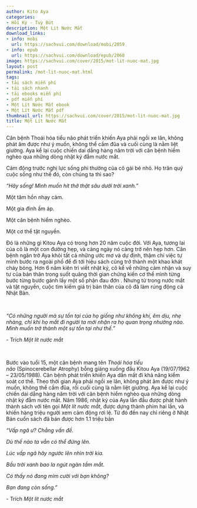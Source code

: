 ```yaml
---
author: Kito Aya
categories:
- Hồi Ký - Tuỳ Bút
description: Một Lít Nước Mắt
download_links:
- info: mobi
  url: https://sachvui.com/download/mobi/2059
- info: epub
  url: https://sachvui.com/download/epub/2060
image: https://sachvui.com/cover/2015/mot-lit-nuoc-mat.jpg
layout: post
permalink: /mot-lit-nuoc-mat.html
tags:
- tải sách miễn phí
- tải sách nhanh
- tải ebooks miễn phí
- pdf miễn phí
- Một Lít Nước Mắt ebook
- Một Lít Nước Mắt pdf
thumbnail_url: https://sachvui.com/cover/2015/mot-lit-nuoc-mat.jpg
title: Một Lít Nước Mắt
---
```


 <div class="item-desc text-justify"> <p>Căn bệnh Thoái hóa tiểu não phát triển khiến Aya phải ngồi xe lăn, không phát âm được như ý muốn, không thể cầm đũa và cuối cùng là nằm liệt giường. Aya kể lại cuộc chiến dai dẳng hàng năm trời với căn bệnh hiểm nghèo qua những dòng nhật ký đẫm nước mắt.</p><p>Cảm động trước nghị lực sống phi thường của cô gái bé nhỏ. Họ trân quý cuộc sống như thế đó, còn chúng ta thì sao?</p><p><em>“Hãy sống! Mình muốn hít thở thật sâu dưới trời xanh.”</em></p><p>Một tâm hồn nhạy cảm.</p><p>Một gia đình ấm áp.</p><p>Một căn bệnh hiểm nghèo.</p><p>Một cơ thể tật nguyền.</p><p>Đó là những gì Kitou Aya có trong hơn 20 năm cuộc đời. Với Aya, tương lai của cô là một con đường hẹp, và càng ngày nó càng trở nên hẹp hơn. Căn bệnh ngăn trở Aya khỏi tất cả những ước mơ và dự định, thậm chí việc tự mình bước ra ngoài phố để đi tới hiệu sách cũng trở thành một khao khát cháy bỏng. Hơn 6 năm kiên trì viết nhật ký, cô kể về những cảm nhận và suy tư của bản thân trong suốt quãng thời gian chứng kiến cơ thể mình từng bước từng bước gánh lấy một số phận đau đớn . Nhưng từ trong nước mắt và tật nguyền, cuộc tìm kiếm giá trị bản thân của cô đã làm rúng động cả Nhật Bản.</p><p> </p><p><em>“Có những người mà sự tồn tại của họ giống như không khí, êm dịu, nhẹ nhàng, chỉ khi họ mất đi người ta mới nhận ra họ quan trọng nhường nào. Mình muốn trở thành một sự tồn tại như thế.”</em></p><p>- Trích <em>Một lít nước mắt</em></p><p> </p><p>Bước vào tuổi 15, một căn bệnh mang tên <em>Thoái hóa tiểu não</em> (Spinocerebellar Atrophy) bỗng giáng xuống đầu Kitou Aya (19/07/1962 – 23/05/1988). Căn bệnh phát triển khiến Aya dần mất đi khả năng kiểm soát cơ thể. Theo thời gian Aya phải ngồi xe lăn, không phát âm được như ý muốn, không thể cầm đũa, rồi cuối cùng là nằm liệt giường. Aya kể lại cuộc chiến dai dẳng hàng năm trời với căn bệnh hiểm nghèo qua những dòng nhật ký đẫm nước mắt. Năm 1986, nhật ký của Aya lần đầu được phát hành thành sách với tên gọi <em>Một lít nước mắt</em>, được dựng thành phim hai lần, và khiến hàng triệu người xem cảm động rơi lệ. Từ đó đến nay chỉ riêng ở Nhật Bản cuốn sách đã bán được hơn 1.1 triệu bản</p><p><em>“Vấp ngã ư? Chẳng vấn đề.</em></p><p><em>Dù thế nào ta vẫn có thể đứng lên.</em></p><p><em>Lúc vấp ngã hãy ngước lên nhìn trời kia.</em></p><p><em>Bầu trời xanh bao la ngút ngàn tầm mắt.</em></p><p><em>Có thấy nó đang mỉm cười với bạn không?</em></p><p><em>Bạn đang còn sống.”</em></p><p>- Trích <em>Một lít nước mắt</em></p> </div>